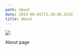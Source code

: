 ```yaml
---
path: about
date: 2019-06-01T21:30:48.253Z
title: About
---
```

![](/scan-the-world/assets/bearded-man.jpg)

About page
